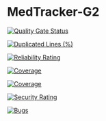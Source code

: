 # MedTracker-G2

[![Quality Gate Status](https://sonarcloud.io/api/project_badges/measure?project=ManassehV2_MedTracker-G2&metric=alert_status)](https://sonarcloud.io/summary/new_code?id=ManassehV2_MedTracker-G2)

[![Duplicated Lines (%)](https://sonarcloud.io/api/project_badges/measure?project=ManassehV2_MedTracker-G2&metric=duplicated_lines_density)](https://sonarcloud.io/summary/new_code?id=ManassehV2_MedTracker-G2)

[![Reliability Rating](https://sonarcloud.io/api/project_badges/measure?project=ManassehV2_MedTracker-G2&metric=reliability_rating)](https://sonarcloud.io/summary/new_code?id=ManassehV2_MedTracker-G2)

[![Coverage](https://sonarcloud.io/api/project_badges/measure?project=ManassehV2_MedTracker-G2&metric=coverage)](https://sonarcloud.io/summary/new_code?id=ManassehV2_MedTracker-G2)

[![Coverage](https://sonarcloud.io/api/project_badges/measure?project=ManassehV2_MedTracker-G2&metric=coverage)](https://sonarcloud.io/summary/new_code?id=ManassehV2_MedTracker-G2)

[![Security Rating](https://sonarcloud.io/api/project_badges/measure?project=ManassehV2_MedTracker-G2&metric=security_rating)](https://sonarcloud.io/summary/new_code?id=ManassehV2_MedTracker-G2)

[![Bugs](https://sonarcloud.io/api/project_badges/measure?project=ManassehV2_MedTracker-G2&metric=bugs)](https://sonarcloud.io/summary/new_code?id=ManassehV2_MedTracker-G2)
